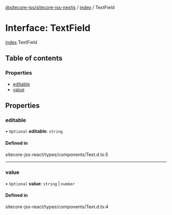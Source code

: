 [@sitecore-jss/sitecore-jss-nextjs](../README.md) / [index](../modules/index.md) / TextField

# Interface: TextField

[index](../modules/index.md).TextField

## Table of contents

### Properties

- [editable](index.TextField.md#editable)
- [value](index.TextField.md#value)

## Properties

### editable

• `Optional` **editable**: `string`

#### Defined in

sitecore-jss-react/types/components/Text.d.ts:5

___

### value

• `Optional` **value**: `string` \| `number`

#### Defined in

sitecore-jss-react/types/components/Text.d.ts:4
